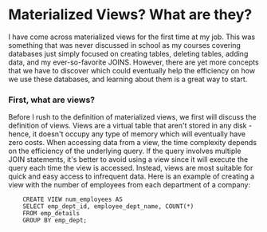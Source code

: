 # Materialized Views? What are they?

I have come across materialized views for the first time at my job. This was something that was never discussed in school as my courses covering databases just simply focused on creating tables, deleting tables, adding data, and my ever-so-favorite JOINS. However, there are yet more concepts that we have to discover which could eventually help the efficiency on how we use these databases, and learning about them is a great way to start.

### First, what are views?

Before I rush to the definition of materialized views, we first will discuss the definition of views. Views are a virtual table that aren't stored in any disk - hence, it doesn't occupy any type of memory which will eventually have zero costs. When accessing data from a view, the time complexity depends on the efficiency of the underlying query. If the query involves multiple JOIN statements, it's better to avoid using a view since it will execute the query each time the view is accessed. Instead, views are most suitable for quick and easy access to infrequent data. Here is an example of creating a view with the number of employees from each department of a company:

```
    CREATE VIEW num_employees AS
    SELECT emp_dept_id, employee_dept_name, COUNT(*)
    FROM emp_details
    GROUP BY emp_dept;
```
